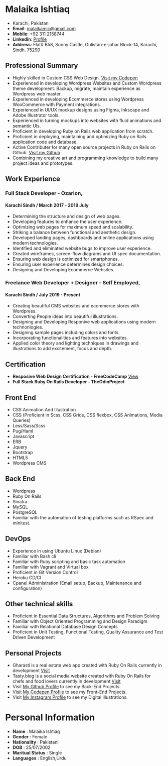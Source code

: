 # **Malaika Ishtiaq**    

- Karachi, Pakistan    
- **Email**: malaikamic@gmail.com     
- **Mobile**: +92 311 2158744     
- **Linkedin**: [Profile](https://www.linkedin.com/in/malaika-ishtiaq-17a502169/)    
- **Address**: Flat# B58, Sunny Castle, Gulistan-e-johar Block-14, Karachi, Sindh. 75290    

## Professional Summary     
   
- Highly skilled in Custom CSS Web Design. [Visit my Codepen](https://codepen.io/MalaikaIshtiaq/)     
- Experienced in developing Wordpress Websites and Custom Wordpress theme development. Backup, migrate, maintain experience as Wordpress web master.    
- Experienced in developing Ecommerce stores using Wordpress WooCommerce with Payment integrations.     
- Experienced in UI/UX mockup designs using Figma, Inkscape and Adobe Illustrator tools.    
- Experienced in turning mockups into websites with fluid animations and semantic UIs.    
- Proficient in developing Ruby on Rails web application from scratch.     
- Proficient in deploying, maintaining and optimizing Ruby on Rails application code and database.   
- Active Contributer for many open source projects in Ruby on Rails on Github. [Visit my Github](https://github.com/malaikaIshtiaq/)     
- Combining my creative art and programming knowledge to build many project ideas and prototypes.     


## Work Experience

### Full Stack Developer - Ozarion,
#### Karachi Sindh / March 2017 - 2019 July

- Determining the structure and design of web pages.    
- Developing features to enhance the user experience.    
- Optimizing web pages for maximum speed and scalability.    
- Striking a balance between functional and aesthetic design.    
- Developed landing pages, dashboards and online applications using modern technologies.      
- Identified and eliminated website bugs to improve user experience.     
- Created wireframes, screen-flow diagrams and UI spec documentation.     
- Ensuring web design is optimized for smartphones.    
- Ensuring user experience determines design choices.    
- Designing and Developing Ecommerce Websites.

### Freelance Web Developer + Designer - Self Employed,

#### Karachi Sindh / July 2019 - Present

- Creating beautiful CMS websites and ecommerce stores with Wordpress.
- Converting People ideas into beautiful illustrations.
- Designing and Developing Responive web applications using modern technonlogies.
- Designing sample pages including colors and fonts.    
- Incorporating functionalities and features into websites.    
- Applied color theory and lighting techniques in drawings and illustrations to add excitement, focus and depth.     

## Certification

- **Resposive Web Design Certification - FreeCodeCamp** [View](https://www.freecodecamp.org/certification/fccae445c9c-e762-4135-87c9-7c3ea43ecb1f/responsive-web-design)
- **Full Stack Ruby On Rails Developer - TheOdinProject**


## Front End

- CSS Animation And Illustration    
- CSS (Proficient in Scss, CSS Grids, CSS flexbox, CSS Animations, Media Queries)     
- Less/Sass/Scss     
- Pug/Haml     
- Javascript          
- ERB     
- Jquery     
- Bootstrap    
- HTML5     
- Wordpress CMS    

## Back End

- Wordpress
- Ruby On Rails     
- Sinatra     
- MySQL      
- PostgreSQL    
- Familiar with the automation of testing platforms such as RSpec and minitest.    

## DevOps

- Experience in using Ubuntu Linux (Debian)     
- Familiar with Bash cli    
- Familiar with Ruby scripting and basic task automation     
- Familiar with Vagrant and Virtual box     
- Proficient in Git Version Control     
- Heroku CD/CI     
- Cpanel Administration (Email setup, Backup, Maintenance and configuration)

     
## Other technical skills

- Proficient in Essential Data Structures, Algorithms and Problem Solving     
- Familiar with Object Oriented Programming and Design Paradigm      
- Familiar with Relational Database Design Concepts      
- Proficient in Unit Testing, Functional Testing, Quality Assurance and Test Driven Development      

## Personal Projects

- Gharasti is a real estate web app created with Ruby On Rails currently in development [Visit](https://gharasti.herokuapp.com)
- Tasty.blog is a social media website created with Ruby On Rails for chefs and food lovers currently in development [Visit](https://tasty-blog.herokuapp.com)
- Visit [My Github Profile](https://github.com/malaikaIshtiaq/) to see my Back-End Projects.
- Visit [My Codepen Profile](https://codepen.io/MalaikaIshtiaq/) to see my Front-End Projects.
- Visit [My Instagram Profile](https://www.instagram.com/minimal.artistic/) to see my Digital Illustrations.

# Personal Information

- **Name** : Malaika Ishtiaq
- **Gender** : Female
- **Nationality** : Pakistani
- **DOB** : 25/07/2002
- **Maritual Status** : Single
- **Languages** : English,Urdu
